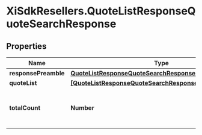 # XiSdkResellers.QuoteListResponseQuoteSearchResponse

## Properties

Name | Type | Description | Notes
------------ | ------------- | ------------- | -------------
**responsePreamble** | [**QuoteListResponseQuoteSearchResponseResponsePreamble**](QuoteListResponseQuoteSearchResponseResponsePreamble.md) |  | [optional] 
**quoteList** | [**[QuoteListResponseQuoteSearchResponseQuoteListInner]**](QuoteListResponseQuoteSearchResponseQuoteListInner.md) |  | [optional] 
**totalCount** | **Number** | Total count of quotes retrieved in the request response. | [optional] 


